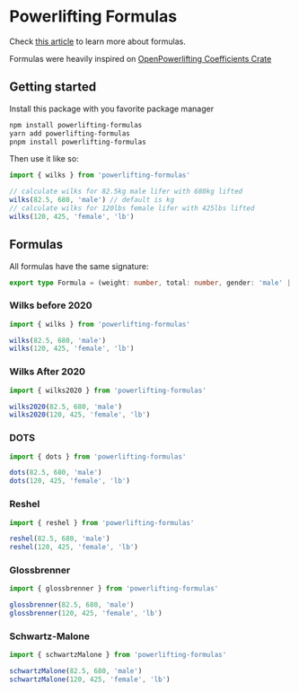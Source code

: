 # Powerlifting Formulas

Check [this article](https://www.taylorsstrength.co.uk/powerlifting-formulas-is-wilks-best-and-what-are-the-alternatives/) to learn more about formulas.

Formulas were heavily inspired on [OpenPowerlifting Coefficients Crate](https://github.com/sstangl/openpowerlifting/tree/main/crates/coefficients/src)

## Getting started

Install this package with you favorite package manager

```bash
npm install powerlifting-formulas
yarn add powerlifting-formulas
pnpm install powerlifting-formulas
```

Then use it like so:

```ts
import { wilks } from 'powerlifting-formulas'

// calculate wilks for 82.5kg male lifer with 680kg lifted
wilks(82.5, 680, 'male') // default is kg
// calculate wilks for 120lbs female lifer with 425lbs lifted
wilks(120, 425, 'female', 'lb')
```

## Formulas

All formulas have the same signature:

```ts
export type Formula = (weight: number, total: number, gender: 'male' | 'female', mass?: 'kg' | 'lb') => number
```

### Wilks before 2020

```ts
import { wilks } from 'powerlifting-formulas'

wilks(82.5, 680, 'male')
wilks(120, 425, 'female', 'lb')
```

### Wilks After 2020

```ts
import { wilks2020 } from 'powerlifting-formulas'

wilks2020(82.5, 680, 'male')
wilks2020(120, 425, 'female', 'lb')
```

### DOTS

```ts
import { dots } from 'powerlifting-formulas'

dots(82.5, 680, 'male')
dots(120, 425, 'female', 'lb')
```

### Reshel

```ts
import { reshel } from 'powerlifting-formulas'

reshel(82.5, 680, 'male')
reshel(120, 425, 'female', 'lb')
```

### Glossbrenner

```ts
import { glossbrenner } from 'powerlifting-formulas'

glossbrenner(82.5, 680, 'male')
glossbrenner(120, 425, 'female', 'lb')
```

### Schwartz-Malone

```ts
import { schwartzMalone } from 'powerlifting-formulas'

schwartzMalone(82.5, 680, 'male')
schwartzMalone(120, 425, 'female', 'lb')
```

